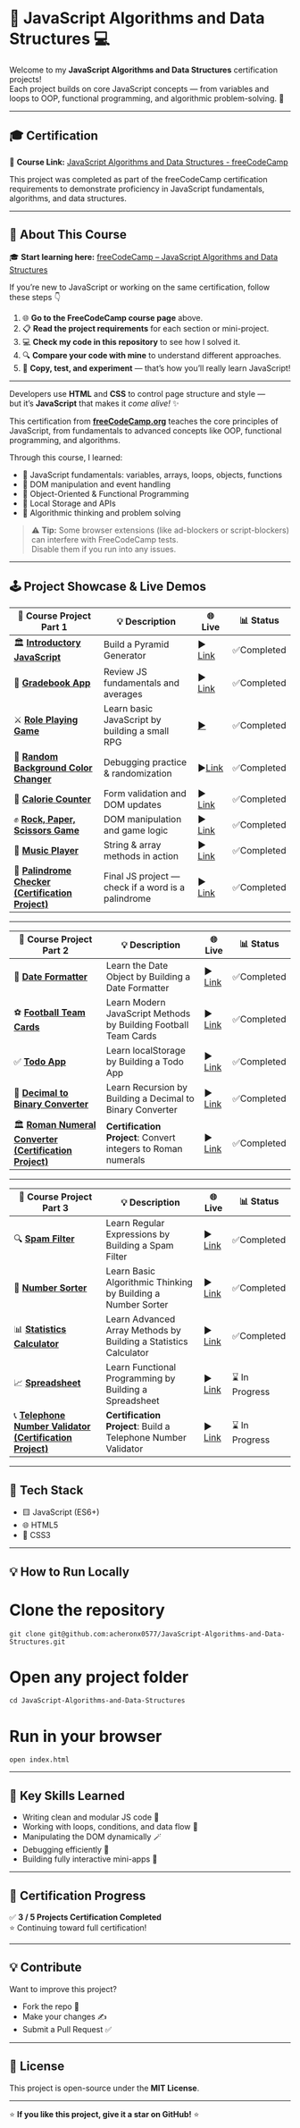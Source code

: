# 🧠 JavaScript Algorithms and Data Structures 💻

Welcome to my **JavaScript Algorithms and Data Structures** certification projects!  
Each project builds on core JavaScript concepts — from variables and loops to OOP, functional programming, and algorithmic problem-solving. 🚀

---

## 🎓 Certification

🔗 **Course Link:** [JavaScript Algorithms and Data Structures - freeCodeCamp](https://www.freecodecamp.org/learn/javascript-algorithms-and-data-structures-v8)

This project was completed as part of the freeCodeCamp certification requirements to demonstrate proficiency in JavaScript fundamentals, algorithms, and data structures.

---

## 🧩 About This Course

🎓 **Start learning here:** [freeCodeCamp – JavaScript Algorithms and Data Structures](https://www.freecodecamp.org/learn/javascript-algorithms-and-data-structures-v8)

If you’re new to JavaScript or working on the same certification, follow these steps 👇  

1. 🌐 **Go to the FreeCodeCamp course page** above.  
2. 📋 **Read the project requirements** for each section or mini-project.  
3. 💻 **Check my code in this repository** to see how I solved it.  
4. 🔍 **Compare your code with mine** to understand different approaches.  
5. 🧠 **Copy, test, and experiment** — that’s how you’ll really learn JavaScript!  

---

Developers use **HTML** and **CSS** to control page structure and style —  
but it’s **JavaScript** that makes it *come alive!* ✨  

This certification from **[freeCodeCamp.org](https://www.freecodecamp.org/)** teaches the core principles of JavaScript, from fundamentals to advanced concepts like OOP, functional programming, and algorithms.  

Through this course, I learned:
- 🧮 JavaScript fundamentals: variables, arrays, loops, objects, functions  
- 🧱 DOM manipulation and event handling  
- 🧭 Object-Oriented & Functional Programming  
- 💾 Local Storage and APIs  
- 🧠 Algorithmic thinking and problem solving  

> ⚠️ **Tip:** Some browser extensions (like ad-blockers or script-blockers) can interfere with FreeCodeCamp tests.  
> Disable them if you run into any issues.

---

## 🕹️ Project Showcase & Live Demos

| 🧱 Course Project Part 1 | 💡 Description | 🌐 Live | 📊 Status |
|------------------|----------------|---------------|------------|
| 🏛️ [**Introductory JavaScript**](https://github.com/acheronx0577/JavaScript-Algorithms-and-Data-Structures/tree/main/Building%20a%20Pyramid%20Generator.js) | Build a Pyramid Generator | ▶️ [Link](https://github.com/acheronx0577/JavaScript-Algorithms-and-Data-Structures/tree/main/Building%20a%20Pyramid%20Generator.js) | ✅Completed |
| 🧮 [**Gradebook App**](https://github.com/acheronx0577/JavaScript-Algorithms-and-Data-Structures/tree/main/Building%20a%20Gradebook%20App.js) | Review JS fundamentals and averages | ▶️ [Link](https://github.com/acheronx0577/JavaScript-Algorithms-and-Data-Structures/tree/main/Building%20a%20Gradebook%20App.js) | ✅Completed |
| ⚔️ [**Role Playing Game**](https://github.com/acheronx0577/JavaScript-Role-Play-Game) | Learn basic JavaScript by building a small RPG | [▶️](https://acheronx0577.github.io/JavaScript-Role-Play-Game) | ✅Completed |
| 🎨 [**Random Background Color Changer**](https://github.com/acheronx0577/JavaScript-Random-Background-Color-Changer) | Debugging practice & randomization | ▶️[Link](https://acheronx0577.github.io/JavaScript-Random-Background-Color-Changer) | ✅Completed |
| 🍎 [**Calorie Counter**](https://github.com/acheronx0577/JavaScript-Building-a-Calorie-Counter) | Form validation and DOM updates | ▶️ [Link](https://acheronx0577.github.io/JavaScript-Building-a-Calorie-Counter) | ✅Completed |
| ✊ [**Rock, Paper, Scissors Game**](https://github.com/acheronx0577/JavaScript-Building-a-Rock-Paper-Scissors-Game) | DOM manipulation and game logic | ▶️ [Link](https://acheronx0577.github.io/JavaScript-Building-a-Rock-Paper-Scissors-Game) | ✅Completed |
| 🎵 [**Music Player**](https://github.com/acheronx0577/JavaScript-Building-a-Music-Player) | String & array methods in action | ▶️ [Link](https://acheronx0577.github.io/JavaScript-Building-a-Music-Player) | ✅Completed |
| 🔁 [**Palindrome Checker (Certification Project)**](https://github.com/acheronx0577/JavaScript-Palindrome-Checker) | Final JS project — check if a word is a palindrome | ▶️ [Link](https://acheronx0577.github.io/JavaScript-Palindrome-Checker) | ✅Completed |

---

| 🧱 Course Project Part 2 | 💡 Description | 🌐 Live | 📊 Status |
|------------------|----------------|---------------|------------|
| 📅 [**Date Formatter**](https://github.com/acheronx0577/JavaScript-Building-a-Date-Formatter) | Learn the Date Object by Building a Date Formatter | ▶️ [Link](https://acheronx0577.github.io/JavaScript-Building-a-Date-Formatter) | ✅Completed |
| ⚽ [**Football Team Cards**](https://github.com/acheronx0577/JavaScript-Building-Football-Team-Cards) | Learn Modern JavaScript Methods by Building Football Team Cards | ▶️ [Link](https://acheronx0577.github.io/JavaScript-Building-Football-Team-Cards) | ✅Completed |
| ✅ [**Todo App**](https://github.com/acheronx0577/JavaScript-Building-a-ToDo-App) | Learn localStorage by Building a Todo App | ▶️ [Link](https://acheronx0577.github.io/JavaScript-Building-a-ToDo-App) | ✅Completed |
| 🔢 [**Decimal to Binary Converter**](https://github.com/acheronx0577/JavaScript-Building-a-Decimal-to-Binary-Converter) | Learn Recursion by Building a Decimal to Binary Converter | ▶️ [Link](https://acheronx0577.github.io/JavaScript-Building-a-Decimal-to-Binary-Converter) | ✅Completed |
| 🏛️ [**Roman Numeral Converter (Certification Project)**](https://github.com/acheronx0577/JavaScript-Build-a-Roman-Numeral-Converter-Project) | **Certification Project**: Convert integers to Roman numerals | ▶️ [Link](https://acheronx0577.github.io/JavaScript-Build-a-Roman-Numeral-Converter-Project) | ✅Completed |

---

| 🧱 Course Project Part 3 | 💡 Description | 🌐 Live | 📊 Status |
|--------------------------|----------------|---------|-----------|
| 🔍 [**Spam Filter**](https://github.com/acheronx0577/JavaScript-Building-a-Spam-Filter) | Learn Regular Expressions by Building a Spam Filter | ▶️ [Link](https://acheronx0577.github.io/JavaScript-Building-a-Spam-Filter) | ✅Completed |
| 🔢 [**Number Sorter**](https://github.com/acheronx0577/JavaScript-Building-a-Number-Sorter) | Learn Basic Algorithmic Thinking by Building a Number Sorter | ▶️ [Link](https://acheronx0577.github.io/JavaScript-Building-a-Number-Sorter) | ✅Completed |
| 📊 [**Statistics Calculator**](https://github.com/acheronx0577/JavaScript-Building-a-Statistics-Calculator) | Learn Advanced Array Methods by Building a Statistics Calculator | ▶️ [Link](https://acheronx0577.github.io/JavaScript-Building-a-Statistics-Calculator) | ✅Completed |
| 📈 [**Spreadsheet**](https://github.com/acheronx0577/JavaScript-Building-a-Spreadsheet) | Learn Functional Programming by Building a Spreadsheet | ▶️ [Link](https://acheronx0577.github.io/JavaScript-Building-a-Spreadsheet) | ⌛ In Progress |
| 📞 [**Telephone Number Validator (Certification Project)**](https://github.com/acheronx0577/JavaScript-Build-a-Telephone-Number-Validator-Project) | **Certification Project**: Build a Telephone Number Validator | ▶️ [Link](https://acheronx0577.github.io/JavaScript-Build-a-Telephone-Number-Validator-Project) | ⌛ In Progress |

---

## 🧰 Tech Stack

- 🟨 JavaScript (ES6+)
- 🌐 HTML5
- 🎨 CSS3  

---

## 💡 How to Run Locally

# Clone the repository
```
git clone git@github.com:acheronx0577/JavaScript-Algorithms-and-Data-Structures.git
```
# Open any project folder
```
cd JavaScript-Algorithms-and-Data-Structures
```
# Run in your browser
```
open index.html
```

---

## 🧠 Key Skills Learned

- Writing clean and modular JS code 🧩  
- Working with loops, conditions, and data flow 🔁  
- Manipulating the DOM dynamically 🪄  
- Debugging efficiently 🧹  
- Building fully interactive mini-apps 💪  

---

## 🏁 Certification Progress

✅ **3 / 5 Projects Certification Completed**  
⭐ Continuing toward full certification!

---

## 💡 Contribute

Want to improve this project?  
- Fork the repo 🍴  
- Make your changes ✍️  
- Submit a Pull Request ✅  

---

## 📜 License

This project is open-source under the **MIT License**.

---
⭐ **If you like this project, give it a star on GitHub!** ⭐
